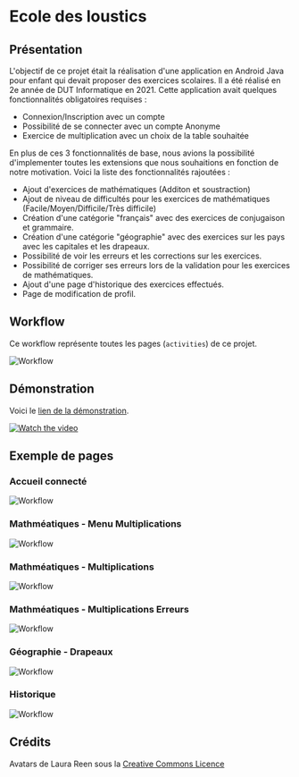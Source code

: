 # Ecole des loustics

## Présentation

L'objectif de ce projet était la réalisation d'une application en Android Java pour enfant qui devait proposer des exercices scolaires. Il a été réalisé en 2e année de DUT Informatique en 2021. Cette application avait quelques fonctionnalités obligatoires requises :
- Connexion/Inscription avec un compte
- Possibilité de se connecter avec un compte Anonyme
- Exercice de multiplication avec un choix de la table souhaitée

En plus de ces 3 fonctionnalités de base, nous avions la possibilité d'implementer toutes les extensions que nous souhaitions en fonction de notre motivation. Voici la liste des fonctionnalités rajoutées :
- Ajout d'exercices de mathématiques (Additon et soustraction)
- Ajout de niveau de difficultés pour les exercices de mathématiques (Facile/Moyen/Difficile/Très difficile)
- Création d'une catégorie "français" avec des exercices de conjugaison et grammaire.
- Création d'une catégorie "géographie" avec des exercices sur les pays avec les capitales et les drapeaux.
- Possibilité de voir les erreurs et les corrections sur les exercices.
- Possibilité de corriger ses erreurs lors de la validation pour les exercices de mathématiques.
- Ajout d'une page d'historique des exercices effectués.
- Page de modification de profil.


## Workflow

Ce workflow représente toutes les pages (`activities`) de ce projet.

![Workflow](./photos/workflow.png)


## Démonstration

Voici le [lien de la démonstration](https://youtu.be/CRj2etItqMo).

[![Watch the video](https://img.youtube.com/vi/CRj2etItqMo/hqdefault.jpg)](https://youtu.be/CRj2etItqMo)


## Exemple de pages

### Accueil connecté

![Workflow](./photos/accueil.jpg)

### Mathméatiques - Menu Multiplications

![Workflow](./photos/multiplication.jpg)

### Mathméatiques - Multiplications

![Workflow](./photos/mathématiques_multiplications.jpg)

### Mathméatiques - Multiplications Erreurs

![Workflow](./photos/mathematiques_erreurs.jpg)

### Géographie - Drapeaux

![Workflow](./photos/geographie_drapeaux.jpg)

### Historique

![Workflow](./photos//historique.jpg)


## Crédits

Avatars de Laura Reen sous la [Creative Commons Licence](https://creativecommons.org/licenses/by/4.0/)
  